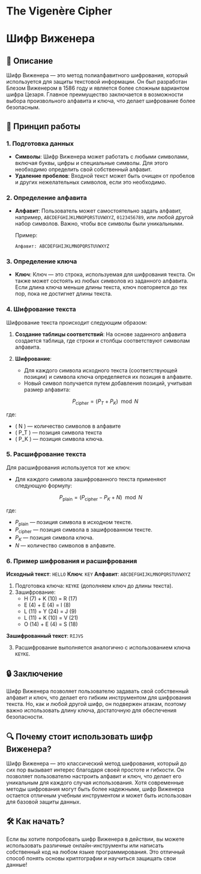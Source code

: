 # The Vigenère Cipher

# Шифр Виженера

## 📜 Описание

Шифр Виженера — это метод полиалфавитного шифрования, который используется для защиты текстовой информации. Он был разработан Блезом Виженером в 1586 году и является более сложным вариантом шифра Цезаря. Главное преимущество заключается в возможности выбора произвольного алфавита и ключа, что делает шифрование более безопасным.

## 🔑 Принцип работы

### 1. Подготовка данных

- **Символы**: Шифр Виженера может работать с любыми символами, включая буквы, цифры и специальные символы. Для этого необходимо определить свой собственный алфавит.
- **Удаление пробелов**: Входной текст может быть очищен от пробелов и других нежелательных символов, если это необходимо.

### 2. Определение алфавита

- **Алфавит**: Пользователь может самостоятельно задать алфавит, например, `ABCDEFGHIJKLMNOPQRSTUVWXYZ`, `0123456789`, или любой другой набор символов. Важно, чтобы все символы были уникальными.

  Пример:
  ```
  Алфавит: ABCDEFGHIJKLMNOPQRSTUVWXYZ
  ```

### 3. Определение ключа

- **Ключ**: Ключ — это строка, используемая для шифрования текста. Он также может состоять из любых символов из заданного алфавита. Если длина ключа меньше длины текста, ключ повторяется до тех пор, пока не достигнет длины текста.

### 4. Шифрование текста

Шифрование текста происходит следующим образом:

1. **Создание таблицы соответствий**: На основе заданного алфавита создается таблица, где строки и столбцы соответствуют символам алфавита.

2. **Шифрование**:
   - Для каждого символа исходного текста (соответствующей позиции) и символа ключа определяется их позиция в алфавите.
   - Новый символ получается путем добавления позиций, учитывая размер алфавита:

   $$
   P_{\text{cipher}} = (P_T + P_K) \mod N
   $$

где:
- \( N \) — количество символов в алфавите
- \( P_T \) — позиция символа текста
- \( P_K \) — позиция символа ключа.

### 5. Расшифрование текста

Для расшифрования используется тот же ключ:

- Для каждого символа зашифрованного текста применяют следующую формулу:

$$
P_{\text{plain}} = (P_{\text{cipher}} - P_K + N) \mod N
$$

где:

- $P_{\text{plain}}$ — позиция символа в исходном тексте.
- $P_{\text{cipher}}$ — позиция символа в зашифрованном тексте.
- $P_K$ — позиция символа ключа.
- $N$ — количество символов в алфавите.

### 6. Пример шифрования и расшифрования

**Исходный текст**: `HELLO`
**Ключ**: `KEY`
**Алфавит**: `ABCDEFGHIJKLMNOPQRSTUVWXYZ`

1. Подготовка ключа: `KEYKE` (дополняем ключ до длины текста).
2. Зашифрование:
   - H (7) + K (10) = R (17)
   - E (4) + E (4) = I (8)
   - L (11) + Y (24) = J (9)
   - L (11) + K (10) = V (21)
   - O (14) + E (4) = S (18)

**Зашифрованный текст**: `RIJVS`

3. Расшифрование выполняется аналогично с использованием ключа `KEYKE`.

## 🔒 Заключение

Шифр Виженера позволяет пользователю задавать свой собственный алфавит и ключ, что делает его гибким инструментом для шифрования текста. Но, как и любой другой шифр, он подвержен атакам, поэтому важно использовать длину ключа, достаточную для обеспечения безопасности.

## 🔍 Почему стоит использовать шифр Виженера?

Шифр Виженера — это классический метод шифрования, который до сих пор вызывает интерес благодаря своей простоте и гибкости. Он позволяет пользователю настроить алфавит и ключ, что делает его уникальным для каждого случая использования. Хотя современные методы шифрования могут быть более надежными, шифр Виженера остается отличным учебным инструментом и может быть использован для базовой защиты данных.

## 🛠️ Как начать?

Если вы хотите попробовать шифр Виженера в действии, вы можете использовать различные онлайн-инструменты или написать собственный код на любом языке программирования. Это отличный способ понять основы криптографии и научиться защищать свои данные!
